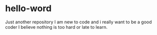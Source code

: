 # hello-word
Just another repository
I am new to code and i really want to be a good coder
I believe nothing is too hard or late to learn.

